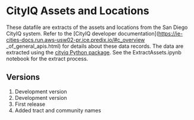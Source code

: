 # CityIQ Assets and Locations

These datafile are extracts of the assets and locations from the San Diego
CityIQ system. Refer to the [CityIQ developer
documentation](https://ie-cities-docs.run.aws-usw02-pr.ice.predix.io/#c_overview
 _of_general_apis.html) for details about these data records. The data are
extracted using the [cityiq Python package](https://pypi.org/project/cityiq/).
See the ExtractAssets.ipynb notebook for the extract process.

## Versions

1. Development version
2. Development version
3. First release
1. Added tract and community names